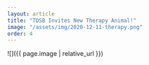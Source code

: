 ```yaml
---
layout: article
title: "TDSB Invites New Therapy Animal!"
image: "/assets/img/2020-12-11-therapy.png"
order: 4
---
```


![]({{ page.image | relative_url }})
